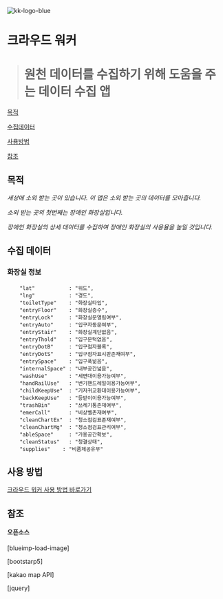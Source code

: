 ![kk-logo-blue](https://user-images.githubusercontent.com/36848509/190374076-9b27cbfc-5caa-4bbf-bb72-efc516d679dd.png)
# 크라우드 워커

># 원천 데이터를 수집하기 위해 도움을 주는 데이터 수집 앱

[목적](#목적)

[수집데이터](#수집-데이터)

[사용방법](#사용-방법)

[참조](#참조)


## 목적

*세상에 소외 받는 곳이 있습니다. 이 앱은 소외 받는 곳의 데이터를 모아줍니다.* 

*소외 받는 곳의 첫번째는 장애인 화장실입니다.*

*장애인 화장실의 상세 데이터를 수집하여 장애인 화장실의 사용율을 높일 것입니다.*

 
 
## 수집 데이터
 ### 화장실 정보 
``` 
    "lat"           : "위도",        
    "lng"           : "경도",         
    "toiletType"    : "화장실타입", 
    "entryFloor"    : "화장실층수",
    "entryLock"     : "화장실문열림여부",     
    "entryAuto"     : "입구자동문여부",   
    "entryStair"    : "화장실계단없음",   
    "entryThold"    : "입구문턱없음",      
    "entryDotB"     : "입구점자블록",    
    "entryDotS"     : "입구점자표시판존재여부",
    "entrySpace"    : "입구폭넒음",
    "internalSpace" : "내부공간넓음", 
    "washUse"       : "세면대이용가능여부",
    "handRailUse"   : "변기핸드레일이용가능여부",
    "childKeepUse"  : "기저귀교환대이용가능여부",
    "backKeepUse"   : "등받이이용가능여부",
    "trashBin"      : "쓰레기통존재여부",
    "emerCall"      : "비상벨존재여부",
    "cleanChartEx"  : "청소점검표존재여부",
    "cleanChartMg"  : "청소점검표관리여부",
    "ableSpace"     : "가용공간확보",
    "cleanStatus"   : "청결상태",  
    "supplies"    : "비품제공유무"
```

## 사용 방법
[크라우드 워커 사용 방법 바로가기](https://power-waiter-acb.notion.site/cbd12aed8a5545b9a958590157f77a02)

## 참조 

#### 오픈소스 

[blueimp-load-image]

[bootstarp5]

[kakao map API]

[jquery]


